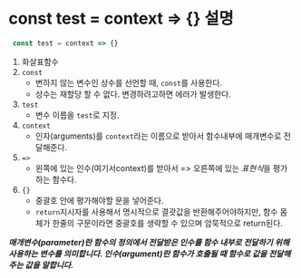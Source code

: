 # const test = context => {} 설명
```js
 const test = context => {}
```
1. 화살표함수
1. `const`
    - 변하지 않는 변수인 상수를 선언할 때, `const`를 사용한다.
    - 상수는 재할당 할 수 없다. 변경하려고하면 에러가 발생한다.
1. `test`
    - 변수 이름을 `test`로 지정.
1. `context`
    - 인자(arguments)를 `context`라는 이름으로 받아서 함수내부에 매개변수로 전달해준다.
1. `=>`
    - 왼쪽에 있는 인수(여기서context)를 받아서 => 오른쪽에 있는 *표현식*을 평가하는 함수다.
1. `{}`
    - 중괄호 안에 평가해야할 문을 넣어준다.
    - `return`지시자를 사용해서 명시적으로 결괏값을 반환해주어야하지만, 함수 몸체가 한줄의 구문이라면 중괄호를 생략할 수 있으며 암묵적으로 return된다.


***매개변수(parameter)란 함수의 정의에서 전달받은 인수를 함수 내부로 전달하기 위해 사용하는 변수를 의미합니다. 인수(argument)란 함수가 호출될 때 함수로 값을 전달해주는 값을 말합니다.***